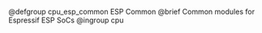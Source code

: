 <!--
SPDX-FileCopyrightText: 2025 Gunar Schorcht
SPDX-License-Identifier: LGPL-2.1-only
-->

@defgroup    cpu_esp_common ESP Common
@brief       Common modules for Espressif ESP SoCs
@ingroup     cpu
